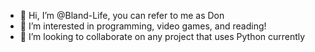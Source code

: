 - 👋 Hi, I’m @Bland-Life, you can refer to me as Don
- 👀 I’m interested in programming, video games, and reading!
- 💞️ I’m looking to collaborate on any project that uses Python currently

<!---
Bland-Life/Bland-Life is a ✨ special ✨ repository because its `README.md` (this file) appears on your GitHub profile.
You can click the Preview link to take a look at your changes.
--->
